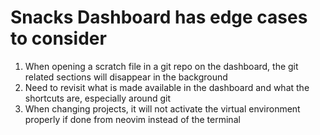 # Snacks Dashboard has edge cases to consider

1. When opening a scratch file in a git repo on the dashboard, the git related sections will disappear in the background
2. Need to revisit what is made available in the dashboard and what the shortcuts are, especially around git
3. When changing projects, it will not activate the virtual environment properly if done from neovim instead of the terminal
